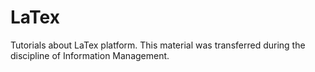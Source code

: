 # LaTex

Tutorials about LaTex platform. This material was transferred during the discipline of Information Management.


